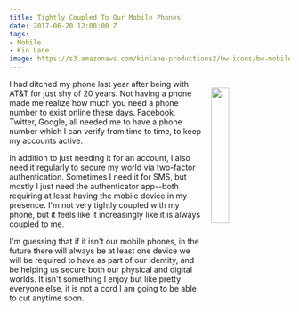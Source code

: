 ```yaml
---
title: Tightly Coupled To Our Mobile Phones
date: 2017-06-20 12:00:00 Z
tags:
- Mobile
- Kin Lane
image: https://s3.amazonaws.com/kinlane-productions2/bw-icons/bw-mobile-apps.png
---
```


<p><img src="https://s3.amazonaws.com/kinlane-productions2/bw-icons/bw-mobile-apps.png" align="right" width="25%" style="padding: 15px;" /></p>I had ditched my phone last year after being with AT&T for just shy of 20 years. Not having a phone made me realize how much you need a phone number to exist online these days. Facebook, Twitter, Google, all needed me to have a phone number which I can verify from time to time, to keep my accounts active.

In addition to just needing it for an account, I also need it regularly to secure my world via two-factor authentication. Sometimes I need it for SMS, but mostly I just need the authenticator app--both requiring at least having the mobile device in my presence. I'm not very tightly coupled with my phone, but it feels like it increasingly like it is always coupled to me.

I'm guessing that if it isn't our mobile phones, in the future there will always be at least one device we will be required to have as part of our identity, and be helping us secure both our physical and digital worlds. It isn't something I enjoy but like pretty everyone else, it is not a cord I am going to be able to cut anytime soon.